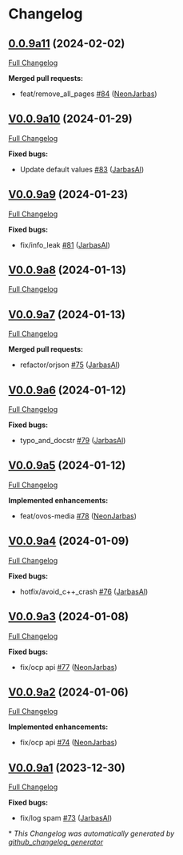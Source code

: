 # Changelog

## [0.0.9a11](https://github.com/OpenVoiceOS/ovos-bus-client/tree/0.0.9a11) (2024-02-02)

[Full Changelog](https://github.com/OpenVoiceOS/ovos-bus-client/compare/V0.0.9a10...0.0.9a11)

**Merged pull requests:**

- feat/remove\_all\_pages [\#84](https://github.com/OpenVoiceOS/ovos-bus-client/pull/84) ([NeonJarbas](https://github.com/NeonJarbas))

## [V0.0.9a10](https://github.com/OpenVoiceOS/ovos-bus-client/tree/V0.0.9a10) (2024-01-29)

[Full Changelog](https://github.com/OpenVoiceOS/ovos-bus-client/compare/V0.0.9a9...V0.0.9a10)

**Fixed bugs:**

- Update default values [\#83](https://github.com/OpenVoiceOS/ovos-bus-client/pull/83) ([JarbasAl](https://github.com/JarbasAl))

## [V0.0.9a9](https://github.com/OpenVoiceOS/ovos-bus-client/tree/V0.0.9a9) (2024-01-23)

[Full Changelog](https://github.com/OpenVoiceOS/ovos-bus-client/compare/V0.0.9a8...V0.0.9a9)

**Fixed bugs:**

- fix/info\_leak [\#81](https://github.com/OpenVoiceOS/ovos-bus-client/pull/81) ([JarbasAl](https://github.com/JarbasAl))

## [V0.0.9a8](https://github.com/OpenVoiceOS/ovos-bus-client/tree/V0.0.9a8) (2024-01-13)

[Full Changelog](https://github.com/OpenVoiceOS/ovos-bus-client/compare/V0.0.9a7...V0.0.9a8)

## [V0.0.9a7](https://github.com/OpenVoiceOS/ovos-bus-client/tree/V0.0.9a7) (2024-01-13)

[Full Changelog](https://github.com/OpenVoiceOS/ovos-bus-client/compare/V0.0.9a6...V0.0.9a7)

**Merged pull requests:**

- refactor/orjson [\#75](https://github.com/OpenVoiceOS/ovos-bus-client/pull/75) ([JarbasAl](https://github.com/JarbasAl))

## [V0.0.9a6](https://github.com/OpenVoiceOS/ovos-bus-client/tree/V0.0.9a6) (2024-01-12)

[Full Changelog](https://github.com/OpenVoiceOS/ovos-bus-client/compare/V0.0.9a5...V0.0.9a6)

**Fixed bugs:**

- typo\_and\_docstr [\#79](https://github.com/OpenVoiceOS/ovos-bus-client/pull/79) ([JarbasAl](https://github.com/JarbasAl))

## [V0.0.9a5](https://github.com/OpenVoiceOS/ovos-bus-client/tree/V0.0.9a5) (2024-01-12)

[Full Changelog](https://github.com/OpenVoiceOS/ovos-bus-client/compare/V0.0.9a4...V0.0.9a5)

**Implemented enhancements:**

- feat/ovos-media [\#78](https://github.com/OpenVoiceOS/ovos-bus-client/pull/78) ([NeonJarbas](https://github.com/NeonJarbas))

## [V0.0.9a4](https://github.com/OpenVoiceOS/ovos-bus-client/tree/V0.0.9a4) (2024-01-09)

[Full Changelog](https://github.com/OpenVoiceOS/ovos-bus-client/compare/V0.0.9a3...V0.0.9a4)

**Fixed bugs:**

- hotfix/avoid\_c++\_crash [\#76](https://github.com/OpenVoiceOS/ovos-bus-client/pull/76) ([JarbasAl](https://github.com/JarbasAl))

## [V0.0.9a3](https://github.com/OpenVoiceOS/ovos-bus-client/tree/V0.0.9a3) (2024-01-08)

[Full Changelog](https://github.com/OpenVoiceOS/ovos-bus-client/compare/V0.0.9a2...V0.0.9a3)

**Fixed bugs:**

- fix/ocp api [\#77](https://github.com/OpenVoiceOS/ovos-bus-client/pull/77) ([NeonJarbas](https://github.com/NeonJarbas))

## [V0.0.9a2](https://github.com/OpenVoiceOS/ovos-bus-client/tree/V0.0.9a2) (2024-01-06)

[Full Changelog](https://github.com/OpenVoiceOS/ovos-bus-client/compare/V0.0.9a1...V0.0.9a2)

**Implemented enhancements:**

- fix/ocp api [\#74](https://github.com/OpenVoiceOS/ovos-bus-client/pull/74) ([NeonJarbas](https://github.com/NeonJarbas))

## [V0.0.9a1](https://github.com/OpenVoiceOS/ovos-bus-client/tree/V0.0.9a1) (2023-12-30)

[Full Changelog](https://github.com/OpenVoiceOS/ovos-bus-client/compare/V0.0.8...V0.0.9a1)

**Fixed bugs:**

- fix/log spam [\#73](https://github.com/OpenVoiceOS/ovos-bus-client/pull/73) ([JarbasAl](https://github.com/JarbasAl))



\* *This Changelog was automatically generated by [github_changelog_generator](https://github.com/github-changelog-generator/github-changelog-generator)*
